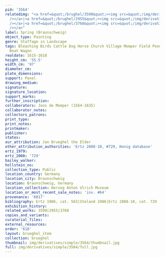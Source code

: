 ```yaml
---
pid: '3564'
relatedimg: "<a href=&quot;/brughel/3590&quot;><img src=&quot;/img/derivatives/simple/3590/thumbnail.jpg&quot;
  /></a>|<a href=&quot;/brughel/2955&quot;><img src=&quot;/img/derivatives/simple/2955/thumbnail.jpg&quot;
  /></a>|<a href=&quot;/brughel/3768&quot;><img src=&quot;/img/derivatives/simple/3768/thumbnail.jpg&quot;
  /></a>"
label: Spring (Braunschweig)
object_type: Painting
genre: Staffage in Landscape
tags: Bleaching Birds Cattle Dog Horse Church Village Momper Field Pond Peasants Landscape
  Boat Wagon
realdate: 1615-1618
height_cm: '55.5'
width_cm: '97'
diameter_cm: 
plate_dimensions: 
support: Panel
drawing_medium: 
signature: 
signature_location: 
support_marks: 
further_inscription: 
collaborators: Joos de Momper (1564-1635)
collaborator_notes: 
collectors_patrons: 
print_type: 
print_notes: 
printmaker: 
publisher: 
states: 
our_attribution: Jan Brueghel the Elder
other_attribution_authorities: 'Ertz 2008-10, #729, Honig database'
ertz_1979: 
ertz_2008: '729'
bailey_walker: 
hollstein_no: 
collection_type: Public
location_country: Germany
location_city: Braunschweig
location: Braunschweig, Germany
location_collection: Herzog Anton Ulrich Museum
location_or_most_recent_sale_notes: 'inv. #64'
provenance: '6017'
bibliography: Ertz 1986, cat. 563|Steland 1986|Ertz 2008-10, cat. 729
exhibition_history: 
related_works: 3590|2955|3768
copies_and_variants: 
curatorial_files: 
external_resources: 
order: '618'
layout: brueghel_item
collection: brueghel
thumbnail: img/derivatives/simple/3564/thumbnail.jpg
full: img/derivatives/simple/3564/full.jpg
---
```


